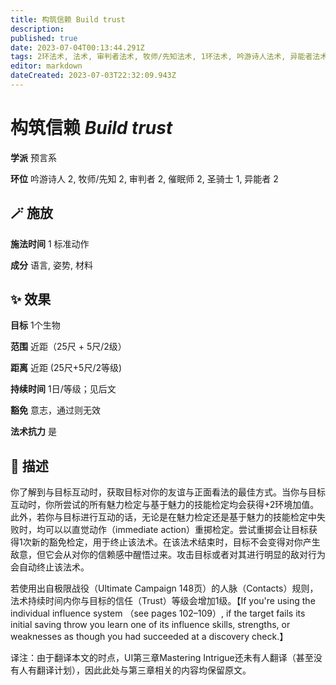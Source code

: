 ```yaml
---
title: 构筑信赖 Build trust
description: 
published: true
date: 2023-07-04T00:13:44.291Z
tags: 2环法术, 法术, 审判者法术, 牧师/先知法术, 1环法术, 吟游诗人法术, 异能者法术, 预言系, 催眠师法术, 圣骑士法术
editor: markdown
dateCreated: 2023-07-03T22:32:09.943Z
---
```


# **构筑信赖** *Build trust*

**学派** 预言系 

**环位** 吟游诗人 2, 牧师/先知 2, 审判者 2, 催眠师 2, 圣骑士 1, 异能者 2

## 🪄 施放

**施法时间** 1 标准动作

**成分** 语言, 姿势, 材料

## ✨ 效果 

**目标** 1个生物 

**范围** 近距（25尺 + 5尺/2级）

**距离** 近距 (25尺+5尺/2等级)  

**持续时间** 1日/等级；见后文 

**豁免** 意志，通过则无效

**法术抗力** 是

## 📖 描述

你了解到与目标互动时，获取目标对你的友谊与正面看法的最佳方式。当你与目标互动时，你所尝试的所有魅力检定与基于魅力的技能检定均会获得+2环境加值。此外，若你与目标进行互动的话，无论是在魅力检定还是基于魅力的技能检定中失败时，均可以以直觉动作（immediate action）重掷检定。尝试重掷会让目标获得1次新的豁免检定，用于终止该法术。在该法术结束时，目标不会变得对你产生敌意，但它会从对你的信赖感中醒悟过来。攻击目标或者对其进行明显的敌对行为会自动终止该法术。

若使用出自极限战役（Ultimate Campaign 148页）的人脉（Contacts）规则，法术持续时间内你与目标的信任（Trust）等级会增加1级。【If you're using the individual influence system （see pages 102–109）, if the target fails its initial saving throw you learn one of its influence skills, strengths, or weaknesses as though you had succeeded at a discovery check.】

译注：由于翻译本文的时点，UI第三章Mastering Intrigue还未有人翻译（甚至没有人有翻译计划），因此此处与第三章相关的内容均保留原文。
    